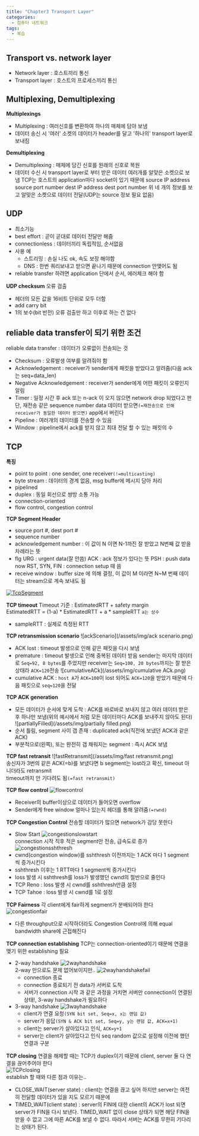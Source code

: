 ```yaml
---
title: "Chapter3 Transport Layer"
categories:
  - 컴퓨터 네트워크
tags:
  - 복습
---
```



## Transport vs. network layer
- Network layer : 호스트끼리 통신
- Transport layer : 호스트의 프로세스끼리 통신

## Multiplexing, Demultiplexing
**Multiplexings**
- Multiplexing : 여러신호를 변환하여 하나의 매체에 담아 보냄
- 데이터 송신 시 '여러' 소켓의 데이터가 header를 달고 '하나의' transport layer로 보내짐

**Demultiplexing**
- Demultiplexing : 매체에 담긴 신호를 원래의 신호로 복원
- 데이터 수신 시 transport layer로 부터 받은 데이터 여러개를 알맞은 소켓으로 보냄
  TCP는 호스트의 application마다 socket이 있기 때문에
   source IP address
   source port number
   dest IP address
   dest port number
  위 네 개의 정보를 보고 알맞은 소켓으로 데이터 전달(UDP는 source 정보 필요 없음)

## UDP
- 최소기능
- best effort : 곧이 곧대로 데이터 전달만 해줌
- connectionless : 데이터끼리 독립적임, 순서없음
- 사용 예
  * 스트리밍 : 손실 나도 ok, 속도 보장 해야함
  * DNS : 한번 쿼리보내고 받으면 끝나기 때문에 connection 안맺어도 됨
- reliable transfer 하려면 application 단에서 순서, 에러체크 해야 함

**UDP checksum**
오류 검출
- 헤더의 모든 값을 16비트 단위로 모두 더함
- add carry bit
- 1의 보수(bit 반전)
오류 검출만 하고 이후로 하는 건 없다

## reliable data transfer이 되기 위한 조건
reliable data transfer : 데이터가 오류없이 전송되는 것
- Checksum : 오류발생 여부를 알려줘야 함
- Acknowledgement : receiver가 sender에게 패킷을 받았다고 알려줌(다음 ack는 seq+data_len)
- Negative Acknowledgement : receiver가 sender에게 어떤 패킷이 오류인지 알림
- Timer : 일정 시간 후 ack 또는 n-ack 이 오지 않으면 network drop 되었다고 판단, 재전송
  같은 sequence number data 데이터 받으면`(=재전송으로 인해 receiver가 동일한 데이터 받으면)` app에서 버린다
- Pipeline : 여러개의 데이터를 전송할 수 있음
- Window : pipeline에서 ack를 받지 않고 최대 전달 할 수 있는 패킷의 수
  
## TCP
**특징**
- point to point : one sender, one receiver`(!=multicasting)`
- byte stream : 데이터의 경계 없음, msg buffer에 메시지 담아 처리
- pipelined
- duplex : 동일 회선으로 쌍방 소통 가능
- connection-oriented
- flow control, congestion control
  
**TCP Segment Header**
- source port #, dest port #
- sequence number
- acknowledgement number : 이 값이 N 이면 N-1까진 잘 받았고 N번째 값 받을 차례라는 뜻
- flg
  URG : urgent data(잘 안씀)
  ACK : ack 정보가 있다는 뜻
  PSH : push data now
  RST, SYN, FIN : connection setup 때 씀
- receive window : buffer size 에 의해 결정, 이 값이 M 이라면 N~M 번째 데이터는 stream으로 계속 보내도 됨

[![TcpSegment](https://upload.wikimedia.org/wikipedia/commons/d/de/TCP_Seqment_ba%C5%9Fl%C4%B1%C4%9F%C4%B1.png)](https://commons.wikimedia.org/wiki/File:TCP_Seqment_ba%C5%9Fl%C4%B1%C4%9F%C4%B1.png#file)

**TCP timeout**
Timeout 기준 : EstimatedRTT + safety margin  
EstimatedRTT = (1-a) * EstimatedRTT + a * sampleRTT `a는 상수`
- sampleRTT : 실제로 측정된 RTT

**TCP retransmission scenario**
![ackScenario](/assets/img/ack scenario.png)  
- ACK lost : timeout 발생으로 인해 같은 패킷을 다시 보냄
- premature : timeout 발생으로 인해 중복된 데이터 받음
  sender는 마지막 데이터로 `Seq=92, 8 bytes`를 주었지만 receiver는 `Seq=100, 20 bytes`까지는 잘 받은 상태라 `ACK=120`전송
![cumulativeACk](/assets/img/cumulative ACk.png)  
- cumulative ACK : `host A`가 `ACK=100`이 lost 되어도 `ACK=120`을 받았기 때문에 다음 패킷으로 `seq=120`을 전달

**TCP ACK generation**
- 모든 데이터가 순서에 맞게 도착 : ACK를 바로바로 보내지 않고 여러 데이터 받은 후 하나만 보냄(위의 예시에서 처럼 모든 데이터마다 ACK를 보내주지 않아도 된다)  
![partiallyFilled](/assets/img/partially filled.png)  
- 순서 틀림, segment 사이 갭 존재 : duplicated ack(직전에 보냈던 ACK과 같은 ACK)
- 부분적으로(왼쪽), 또는 완전히 갭 채워지는 segment : 즉시 ACK 보냄


**TCP fast retransit**
![fastRetransmit](/assets/img/fast retransmit.png)  
송신자가 3번의 같은 ACK(=b)를 보냈다면 b segment는 lost라고 확신, timeout 아니더라도 retransmit  
timeout까지 안 기다려도 됨`(=fast retransmit)`

**TCP flow control**
![flowcontrol](/assets/img/flowcontrol.png)  
- Receiver의 buffer이상으로 데이터가 들어오면 overflow
- Sender에게 free window 얼마나 있는지 헤더를 통해 알려줌`(=rwnd)`

**TCP Congestion Control**
전송할 데이터가 많으면 network가 감당 못한다
- Slow Start
  ![congestionslowstart](/assets/img/congestionslowstart.png)  
  connection 시작 직후 적은 segment만 전송, 급속도로 증가
![congestionsshthresh](/assets/img/congestionsshthresh.png)  
- cwnd(congestion window)를 sshthresh 이전까지는 1 ACK 마다 1 segment씩 증가시킨다
- sshthresh 이후는 1 RTT마다 1 segment씩 증가시킨다
- loss 발생 시 sshthresh를 loss가 발생했던 cwnd의 절반으로 줄인다
- TCP Reno : loss 발생 시 cwnd를 sshthresh만큼 설정
- TCP Tahoe : loss 발생 시 cwnd를 1로 설정

**TCP Fairness**
각 client에게 fair하게 segment가 분배되어야 한다
![congestionfair](/assets/img/congestionfair.png)  
- 다른 throughput으로 시작하더라도 Congestion Control에 의해 equal bandwidth share에 근접해진다

**TCP connection establishing**
TCP는 connection-oriented이기 때문에 연결을 맺기 위한 establishing 필요  
- 2-way handshake
  ![2wayhandshake](/assets/img/2wayhandshake.png)  
  2-way 만으로도 문제 없어보이지만..
  ![2wayhandshakefail](/assets/img/2wayhandshakefail.png)  
  *  connection 종료
  *  connection 종료되기 전 data가 서버로 도착
  *  서버가 connection 시작
  과 같은 과정을 거치면 서버만 connection이 연결된 상태!, 3-way handshake가 필요하다  
- 3-way handshake
  ![3wayhandshake](/assets/img/3wayhandshake.png)  
  * client가 연결 요청`(SYN bit set, Seq=x, x는 랜덤 값)`
  * server가 응답`(SYN & ACK bit set, Seq=y, y는 랜덤 값, ACK=x+1)`
  * client는 server가 살아있다고 인식, `ACK=y+1`
  * server는 client가 살아있다고 인식
  seq random 값으로 설정해 이전에 했던 연결과 구분

**TCP closing**
연결을 해제할 때는 TCP가 duplex이기 때문에 client, server 둘 다 연결을 끊어주어야 한다  
![TCPclosing](/assets/img/TCPclosing.png)  
establish 할 때와 다른 점과 이유는..
- CLOSE_WAIT(server state) : client는 연결을 끊고 싶어 하지만 server는 여전히 전달할 데이터가 있을 지도 모르기 때문에
- TIMED_WAIT(client state) : server의 FIN에 대한 client의 ACK가 lost 되면 server가 FIN을 다시 보낸다. TIMED_WAIT 없이 close 상태가 되면 해당 FIN을 받을 수 없고 그에 따른 ACK를 보낼 수 없다. 따라서 서버는 ACK를 무한히 기다리는 상태가 된다.

